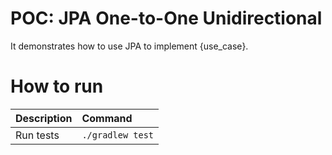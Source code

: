 # POC: JPA One-to-One Unidirectional

It demonstrates how to use JPA to implement {use_case}.

# How to run

| Description | Command |
| :--- | :--- |
| Run tests | `./gradlew test` |


